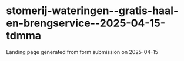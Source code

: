 # stomerij-wateringen--gratis-haal-en-brengservice--2025-04-15-tdmma
Landing page generated from form submission on 2025-04-15
